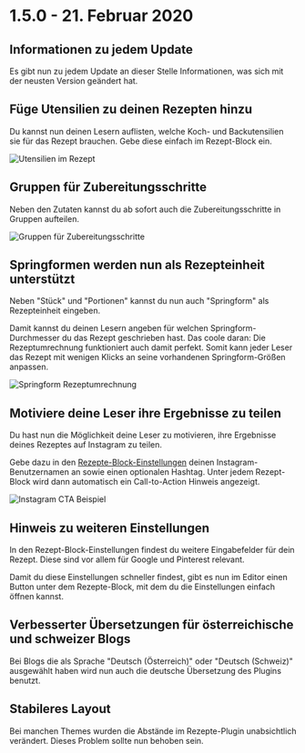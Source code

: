 # 1.5.0 - 21. Februar 2020

## Informationen zu jedem Update

Es gibt nun zu jedem Update an dieser Stelle Informationen, was sich mit der neusten Version geändert hat.

## Füge Utensilien zu deinen Rezepten hinzu

Du kannst nun deinen Lesern auflisten, welche Koch- und Backutensilien sie für das Rezept brauchen. Gebe diese einfach im Rezept-Block ein.

![Utensilien im Rezept](##ASSETS_PATH##/changelog/utensilien-de_DE.jpg)

## Gruppen für Zubereitungsschritte

Neben den Zutaten kannst du ab sofort auch die Zubereitungsschritte in Gruppen aufteilen.

![Gruppen für Zubereitungsschritte](##ASSETS_PATH##/changelog/zubereitung-gruppen-de_DE.jpg)

## Springformen werden nun als Rezepteinheit unterstützt

Neben "Stück" und "Portionen" kannst du nun auch "Springform" als Rezepteinheit eingeben.

Damit kannst du deinen Lesern angeben für welchen Springform-Durchmesser du das Rezept geschrieben hast. Das coole daran: Die Rezeptumrechnung funktioniert auch damit perfekt. Somit kann jeder Leser das Rezept mit wenigen Klicks an seine vorhandenen Springform-Größen anpassen.

![Springform Rezeptumrechnung](##ASSETS_PATH##/changelog/springform-de_DE.jpg)

## Motiviere deine Leser ihre Ergebnisse zu teilen

Du hast nun die Möglichkeit deine Leser zu motivieren, ihre Ergebnisse deines Rezeptes auf Instagram zu teilen.

Gebe dazu in den [Rezepte-Block-Einstellungen](##RECIPE_BLOCK_SETTINGS_LINK##) deinen Instagram-Benutzernamen an sowie einen optionalen Hashtag. Unter jedem Rezept-Block wird dann automatisch ein Call-to-Action Hinweis angezeigt.

![Instagram CTA Beispiel](##ASSETS_PATH##/changelog/instagram-cta-de_DE.jpg)

## Hinweis zu weiteren Einstellungen

In den Rezept-Block-Einstellungen findest du weitere Eingabefelder für dein Rezept. Diese sind vor allem für Google und Pinterest relevant.

Damit du diese Einstellungen schneller findest, gibt es nun im Editor einen Button unter dem Rezepte-Block, mit dem du die Einstellungen einfach öffnen kannst.

## Verbesserter Übersetzungen für österreichische und schweizer Blogs

Bei Blogs die als Sprache "Deutsch (Österreich)" oder "Deutsch (Schweiz)" ausgewählt haben wird nun auch die deutsche Übersetzung des Plugins benutzt.

## Stabileres Layout

Bei manchen Themes wurden die Abstände im Rezepte-Plugin unabsichtlich verändert. Dieses Problem sollte nun behoben sein.